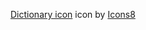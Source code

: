 <a target="_blank" href="https://icons8.com/icons/set/dictionary">Dictionary icon</a> icon by <a target="_blank" href="https://icons8.com">Icons8</a>